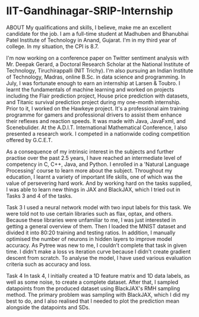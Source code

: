 # IIT-Gandhinagar-SRIP-Internship


ABOUT
My qualifications and skills, I believe, make me an excellent candidate for the job. I am a full-time student at Madhuben and Bhanubhai Patel Institute of Technology in Anand, Gujarat. I'm in my third year of college. In my situation, the CPI is 8.7.

I'm now working on a conference paper on Twitter sentiment analysis with Mr. Deepak Gerard, a Doctoral Research Scholar at the National Institute of Technology, Tiruchirappalli (NIT Trichy). I'm also pursuing an Indian Institute of Technology, Madras, online B.Sc. in data science and programming. In July, I was fortunate enough to earn an internship at Larsen & Toubro. I learnt the fundamentals of machine learning and worked on projects including the Flair prediction project, House price prediction with datasets, and Titanic survival prediction project during my one-month internship. Prior to it, I worked on the Hawkeye project. It's a professional aim training programme for gamers and professional drivers to assist them enhance their reflexes and reaction speeds. It was made with Java, JavaFxml, and Scenebulider. At the A.D.I.T. International Mathematical Conference, I also presented a research work. I competed in a nationwide coding competition offered by G.C.E.T.

As a consequence of my intrinsic interest in the subjects and further practise over the past 2.5 years, I have reached an intermediate level of competency in C, C++, Java, and Python. I enrolled in a 'Natural Language Processing' course to learn more about the subject. Throughout my education, I learnt a variety of important life skills, one of which was the value of persevering hard work. And by working hard on the tasks supplied, I was able to learn new things in JAX and BlackJAX, which I tried out in Tasks 3 and 4 of the tasks.

Task 3
I used a neural network model with two input labels for this task. We were told not to use certain libraries such as flax, optax, and others. Because these libraries were unfamiliar to me, I was just interested in getting a general overview of them. Then I loaded the MNIST dataset and divided it into 80:20 training and testing ratios. In addition, I manually optimised the number of neurons in hidden layers to improve model accuracy. As Pytree was new to me, I couldn’t complete that task in given time. I didn't make a loss vs iteration curve because I didn't create gradient descent from scratch. To analyse the model, I have used various evaluation criteria such as accuracy and loss.





Task 4
In task 4, I initially created a 1D feature matrix and 1D data labels, as well as some noise, to create a complete dataset. After that, I sampled datapoints from the produced dataset using BlackJAX's RMH sampling method. The primary problem was sampling with BlackJAX, which I did my best to do, and I also realised that I needed to plot the prediction mean alongside the datapoints and SDs.
